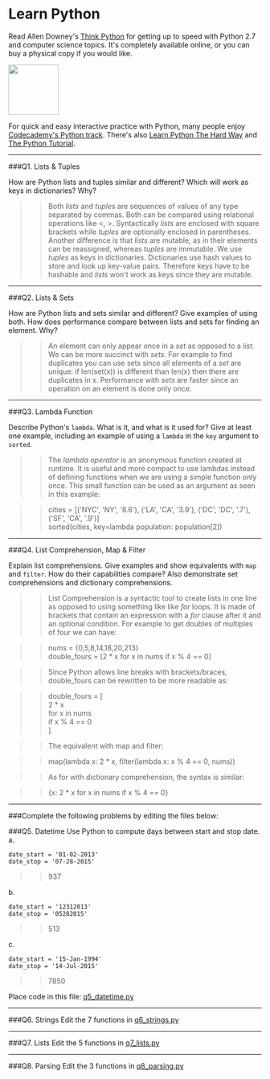 # Learn Python

Read Allen Downey's [Think Python](http://www.greenteapress.com/thinkpython/) for getting up to speed with Python 2.7 and computer science topics. It's completely available online, or you can buy a physical copy if you would like.

<a href="http://www.greenteapress.com/thinkpython/"><img src="img/think_python.png" style="width: 100px;" target="_blank"></a>

For quick and easy interactive practice with Python, many people enjoy [Codecademy's Python track](http://www.codecademy.com/en/tracks/python). There's also [Learn Python The Hard Way](http://learnpythonthehardway.org/book/) and [The Python Tutorial](https://docs.python.org/2/tutorial/).

---

###Q1. Lists &amp; Tuples

How are Python lists and tuples similar and different? Which will work as keys in dictionaries? Why?

>> Both _lists_ and _tuples_ are sequences of values of any type separated by commas. Both can be compared using relational operations like <, >. Syntactically _lists_ are enclosed with square brackets while _tuples_ are optionally enclosed in parentheses. Another difference is that _lists_ are mutable, as in their elements can be reassigned, whereas _tuples_ are immutable. We use _tuples_ as keys in dictionaries. Dictionaries use hash values to store and look up key-value pairs. Therefore keys have to be hashable and _lists_ won't work as keys since they are mutable. 

---

###Q2. Lists &amp; Sets

How are Python lists and sets similar and different? Give examples of using both. How does performance compare between lists and sets for finding an element. Why?

>> An element can only appear once in a _set_ as opposed to a _list_. We can be more succinct with _sets_. For example to find duplicates you can use sets since all elements of a _set_ are unique: if len(set(x)) is different than len(x) then there are duplicates in x. Performance with _sets_ are faster since an operation on an element is done only once.


---

###Q3. Lambda Function

Describe Python's `lambda`. What is it, and what is it used for? Give at least one example, including an example of using a `lambda` in the `key` argument to `sorted`.

>> The _lambda operator_ is an anonymous function created at runtime. It is useful and more compact to use lambdas instead of defining functions when we are using a simple function only once. This small function can be used as an argument as seen in this example:  
  
>> cities = [('NYC', 'NY', '8.6'), ('LA', 'CA', '3.9'), ('DC', 'DC', '.7'), ('SF', 'CA', '.9')]  
sorted(cities, key=lambda population: population[2])

---

###Q4. List Comprehension, Map &amp; Filter

Explain list comprehensions. Give examples and show equivalents with `map` and `filter`. How do their capabilities compare? Also demonstrate set comprehensions and dictionary comprehensions.

>> List Comprehension is a syntactic tool to create lists in one line as opposed to using something like like _for_ loops. It is made of brackets that contain an expression with a _for_ clause after it and an optional condition. For example to get doubles of multiples of four we can have:  
  
>>nums = {0,5,8,14,18,20,213}  
double_fours = [2 * x for x in nums if x % 4 == 0]  
  
>>Since Python allows line breaks with brackets/braces, double_fours can be rewritten to be more readable as:  
  
>>double_fours = [  
	2 * x   
	for x in nums   
	if x % 4 == 0  
]  
  
>>The equivalent with map and filter:  
  
>>map(lambda x: 2 * x, filter(lambda x: x % 4 == 0, nums))  
  
>>As for with dictionary comprehension, the syntax is similar:  
  
>>{x: 2 * x for x in nums if x % 4 == 0}  

---

###Complete the following problems by editing the files below:

###Q5. Datetime
Use Python to compute days between start and stop date.   
a.  

```
date_start = '01-02-2013'    
date_stop = '07-28-2015'
```

>> 937

b.  
```
date_start = '12312013'  
date_stop = '05282015'  
```

>> 513

c.  
```
date_start = '15-Jan-1994'      
date_stop = '14-Jul-2015'  
```

>> 7850


Place code in this file: [q5_datetime.py](python/q5_datetime.py)

---

###Q6. Strings
Edit the 7 functions in [q6_strings.py](python/q6_strings.py)

---

###Q7. Lists
Edit the 5 functions in [q7_lists.py](python/q7_lists.py)

---

###Q8. Parsing
Edit the 3 functions in [q8_parsing.py](python/q8_parsing.py)





